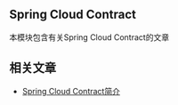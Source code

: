 ## Spring Cloud Contract

本模块包含有关Spring Cloud Contract的文章

## 相关文章

+ [Spring Cloud Contract简介](docs/SpringCloud-Contract简介.md)